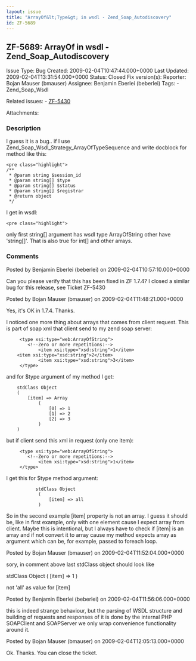 ```yaml
---
layout: issue
title: "ArrayOf&lt;Type&gt; in wsdl - Zend_Soap_Autodiscovery"
id: ZF-5689
---
```


ZF-5689: ArrayOf<Type> in wsdl - Zend\_Soap\_Autodiscovery
----------------------------------------------------------

 Issue Type: Bug Created: 2009-02-04T10:47:44.000+0000 Last Updated: 2009-02-04T13:31:54.000+0000 Status: Closed Fix version(s): 
 Reporter:  Bojan Mauser (bmauser)  Assignee:  Benjamin Eberlei (beberlei)  Tags: - Zend\_Soap\_Wsdl
 
 Related issues: - [ZF-5430](/issues/browse/ZF-5430)
 
 Attachments: 
### Description

I guess it is a bug.. if I use Zend\_Soap\_Wsdl\_Strategy\_ArrayOfTypeSequence and write docblock for method like this:

 
    <pre class="highlight">
    /** 
     * @param string $session_id
     * @param string[] $type 
     * @param string[] $status 
     * @param string[] $registrar 
     * @return object
     */


I get in wsdl:

 
    <pre class="highlight">


only first string[] argument has wsdl type ArrayOfString other have 'string[]'. That is also true for int[] and other arrays.

 

 

### Comments

Posted by Benjamin Eberlei (beberlei) on 2009-02-04T10:57:10.000+0000

Can you please verify that this has been fixed in ZF 1.7.4? I closed a similar bug for this release, see Ticket ZF-5430

 

 

Posted by Bojan Mauser (bmauser) on 2009-02-04T11:48:21.000+0000

Yes, it's OK in 1.7.4. Thanks.

I noticed one more thing about arrays that comes from client request. This is part of soap xml that client send to my zend soap server:

 
         <type xsi:type="web:ArrayOfString">
            <!--Zero or more repetitions:-->
                <item xsi:type="xsd:string">1</item>
        <item xsi:type="xsd:string">2</item>
                <item xsi:type="xsd:string">3</item>
         </type>


and for $type argument of my method I get:

 
        stdClass Object
        (
            [item] => Array
                (
                    [0] => 1
                    [1] => 2
                    [2] => 3
                )
        )


but if client send this xml in request (only one item):

 
         <type xsi:type="web:ArrayOfString">
            <!--Zero or more repetitions:-->
                <item xsi:type="xsd:string">1</item>
         </type>


I get this for $type method argument:

 
               stdClass Object
                (
                    [item] => all
                )


So in the second example [item] property is not an array. I guess it should be, like in first example, only with one element cause I expect array from client. Maybe this is intentional, but I always have to check if [item] is an array and if not convert it to array cause my method expects array as argument which can be, for example, passed to foreach loop.

 

 

Posted by Bojan Mauser (bmauser) on 2009-02-04T11:52:04.000+0000

sory, in comment above last stdClass object should look like

stdClass Object ( [item] => 1 )

not 'all' as value for [item]

 

 

Posted by Benjamin Eberlei (beberlei) on 2009-02-04T11:56:06.000+0000

this is indeed strange behaviour, but the parsing of WSDL structure and building of requests and responses of it is done by the internal PHP SOAPClient and SOAPServer we only wrap convenience functionality around it.

 

 

Posted by Bojan Mauser (bmauser) on 2009-02-04T12:05:13.000+0000

Ok. Thanks. You can close the ticket.

 

 